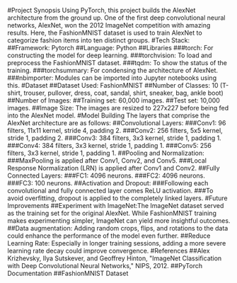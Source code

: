 #Project Synopsis 
Using PyTorch, this project builds the AlexNet architecture from the ground up. One of the first deep convolutional neural networks, AlexNet, won the 2012 ImageNet competition with amazing results. Here, the FashionMNIST dataset is used to train AlexNet to categorize fashion items into ten distinct groups. 
#Tech Stack: 
##Framework: Pytorch
##Language: Python
##Libraries
###torch: For constructing the model for deep learning. 
###torchvision: To load and preprocess the FashionMNIST dataset.
###tqdm: To show the status of the training. 
###torchsummary: For condensing the architecture of AlexNet. 
###nbimporter: Modules can be imported into Jupyter notebooks using this.
#Dataset
##Dataset Used: FashionMNIST
##Number of Classes: 10 (T-shirt, trouser, pullover, dress, coat, sandal, shirt, sneaker, bag, ankle boot)
##Number of Images:
##Training set: 60,000 images.
##Test set: 10,000 images.
##Image Size: The images are resized to 227x227 before being fed into the AlexNet model.
#Model Building
The layers that comprise the AlexNet architecture are as follows:
##Convolutional Layers:
###Conv1: 96 filters, 11x11 kernel, stride 4, padding 2.
###Conv2: 256 filters, 5x5 kernel, stride 1, padding 2.
###Conv3: 384 filters, 3x3 kernel, stride 1, padding 1.
###Conv4: 384 filters, 3x3 kernel, stride 1, padding 1.
###Conv5: 256 filters, 3x3 kernel, stride 1, padding 1.
##Pooling and Normalization:
###MaxPooling is applied after Conv1, Conv2, and Conv5.
###Local Response Normalization (LRN) is applied after Conv1 and Conv2.
##Fully Connected Layers:
###FC1: 4096 neurons.
###FC2: 4096 neurons.
###FC3: 100 neurons.
##Activation and Dropout:
###Following each convolutional and fully connected layer comes ReLU activation.
###To avoid overfitting, dropout is applied to the completely linked layers.
#Future Improvements
##Experiment with ImageNet:The ImageNet dataset served as the training set for the original AlexNet. While FashionMNIST training makes experimenting simpler, ImageNet can yield more insightful outcomes.
##Data augmentation: Adding random crops, flips, and rotations to the data could enhance the performance of the model even further.
##Reduce Learning Rate: Especially in longer training sessions, adding a more severe learning rate decay could improve convergence.
#References
##Alex Krizhevsky, Ilya Sutskever, and Geoffrey Hinton, "ImageNet Classification with Deep Convolutional Neural Networks," NIPS, 2012.
##PyTorch Documentation
##FashionMNIST Dataset
